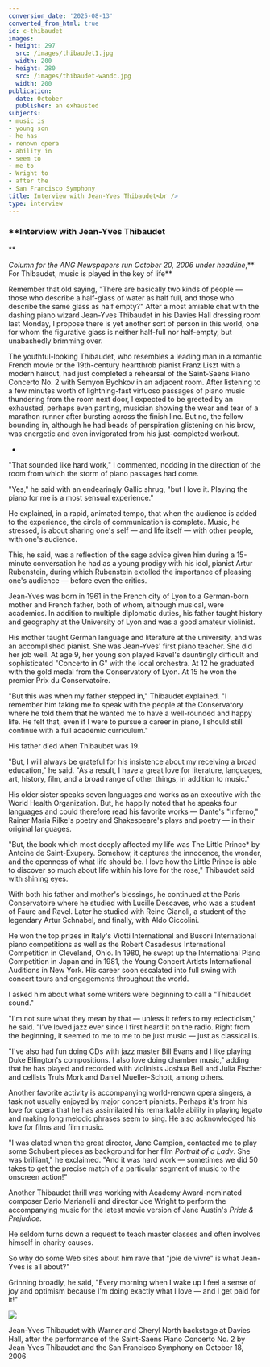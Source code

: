 ```yaml
---
conversion_date: '2025-08-13'
converted_from_html: true
id: c-thibaudet
images:
- height: 297
  src: /images/thibaudet1.jpg
  width: 200
- height: 280
  src: /images/thibaudet-wandc.jpg
  width: 200
publication:
  date: October
  publisher: an exhausted
subjects:
- music is
- young son
- he has
- renown opera
- ability in
- seem to
- me to
- Wright to
- after the
- San Francisco Symphony
title: Interview with Jean-Yves Thibaudet<br />
type: interview
---
```


### **Interview with Jean-Yves Thibaudet

**

*Column for the ANG Newspapers run October 20, 2006 under headline*,** For Thibaudet, music is played in the key of life**

Remember that old saying, "There are basically two kinds of people — those who describe a half-glass of water as half full, and those who describe the same glass as half empty?" After a most amiable chat with the dashing piano wizard Jean-Yves Thibaudet in his Davies Hall dressing room last Monday, I propose there is yet another sort of person in this world, one for whom the figurative glass is neither half-full nor half-empty, but unabashedly brimming over.

 The youthful-looking Thibaudet, who resembles a leading man in a romantic French movie or the 19th-century heartthrob pianist Franz Liszt with a modern haircut, had just completed a rehearsal of the Saint-Saens Piano Concerto No. 2 with Semyon Bychkov in an adjacent room. After listening to a few minutes worth of lightning-fast virtuoso passages of piano music thundering from the room next door, I expected to be greeted by an exhausted, perhaps even panting, musician showing the wear and tear of a marathon runner after bursting across the finish line.
But no, the fellow bounding in, although he had beads of perspiration glistening on his brow, was energetic and even invigorated from his just-completed workout.

*

 "That sounded like hard work," I commented, nodding in the direction of the room from which the storm of piano passages had come.

 "Yes," he said with an endearingly Gallic shrug, "but I love it. Playing the piano for me is a most sensual experience."

 He explained, in a rapid, animated tempo, that when the audience is added to the experience, the circle of communication is complete. Music, he stressed, is about sharing one's self — and life itself — with other people, with one's audience.

 This, he said, was a reflection of the sage advice given him during a 15-minute conversation he had as a young prodigy with his idol, pianist Artur Rubenstein, during which Rubenstein extolled the importance of pleasing one's audience — before even the critics.

 Jean-Yves was born in 1961 in the French city of Lyon to a German-born mother and French father, both of whom, although musical, were academics. In addition to multiple diplomatic duties, his father taught history and geography at the University of Lyon and was a good amateur violinist.

 His mother taught German language and literature at the university, and was an accomplished pianist. She was Jean-Yves' first piano teacher.
She did her job well. At age 9, her young son played Ravel's dauntingly difficult and sophisticated "Concerto in G" with the local orchestra. At 12 he graduated with the gold medal from the Conservatory of Lyon. At 15 he won the premier Prix du Conservatoire.

 "But this was when my father stepped in," Thibaudet explained. "I remember him taking me to speak with the people at the Conservatory where he told them that he wanted me to have a well-rounded and happy life. He felt that, even if I were to pursue a career in piano, I should still continue with a full academic curriculum."

 His father died when Thibaubet was 19.

 "But, I will always be grateful for his insistence about my receiving a broad education," he said. "As a result, I have a great love for literature, languages, art, history, film, and a broad range of other things, in addition to music."

 His older sister speaks seven languages and works as an executive with the World Health Organization. But, he happily noted that he speaks four languages and could therefore read his favorite works — Dante's "Inferno," Rainer Maria Rilke's poetry and Shakespeare's plays and poetry — in their original languages.

 "But, the book which most deeply affected my life was The Little Prince* by Antoine de Saint-Exupery. Somehow, it captures the innocence, the wonder, and the openness of what life should be. I love how the Little Prince is able to discover so much about life within his love for the rose," Thibaudet said with shining eyes.

 With both his father and mother's blessings, he continued at the Paris Conservatoire where he studied with Lucille Descaves, who was a student of Faure and Ravel. Later he studied with Reine Gianoli, a student of the legendary Artur Schnabel, and finally, with Aldo Ciccolini.

 He won the top prizes in Italy's Viotti International and Busoni International piano competitions as well as the Robert Casadesus International Competition in Cleveland, Ohio. In 1980, he swept up the International Piano Competition in Japan and in 1981, the Young Concert Artists International Auditions in New York. His career soon escalated into full swing with concert tours and engagements throughout the world.

 I asked him about what some writers were beginning to call a "Thibaudet sound."

 "I'm not sure what they mean by that — unless it refers to my eclecticism," he said. "I've loved jazz ever since I first heard it on the radio. Right from the beginning, it seemed to me to me to be just music — just as classical is.

 "I've also had fun doing CDs with jazz master Bill Evans and I like playing Duke Ellington's compositions. I also love doing chamber music," adding that he has played and recorded with violinists Joshua Bell and Julia Fischer and cellists Truls Mork and Daniel Mueller-Schott, among others.

 Another favorite activity is accompanying world-renown opera singers, a task not usually enjoyed by major concert pianists. Perhaps it's from his love for opera that he has assimilated his remarkable ability in playing legato and making long melodic phrases seem to sing. He also acknowledged his love for films and film music.

 "I was elated when the great director, Jane Campion, contacted me to play some Schubert pieces as background for her film *Portrait of a Lady*. She was brilliant," he exclaimed. "And it was hard work — sometimes we did 50 takes to get the precise match of a particular segment of music to the onscreen action!"

 Another Thibaudet thrill was working with Academy Award-nominated composer Dario Marianelli and director Joe Wright to perform the accompanying music for the latest movie version of Jane Austin's *Pride & Prejudice*.

 He seldom turns down a request to teach master classes and often involves himself in charity causes.

 So why do some Web sites about him rave that "joie de vivre" is what Jean-Yves is all about?"

 Grinning broadly, he said, "Every morning when I wake up I feel a sense of joy and optimism because I'm doing exactly what I love — and I get paid for it!"

![](/images/thibaudet-wandc.jpg)

Jean-Yves Thibaudet with Warner and Cheryl North backstage at Davies Hall, after the performance of the Saint-Saens Piano Concerto No. 2 by Jean-Yves Thibaudet and the San Francisco Symphony on October 18, 2006

